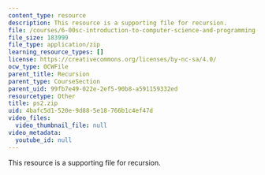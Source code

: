 ```yaml
---
content_type: resource
description: This resource is a supporting file for recursion.
file: /courses/6-00sc-introduction-to-computer-science-and-programming-spring-2011/4bafc5d1520e9d885e18766b1c4ef47d_ps2.zip
file_size: 183999
file_type: application/zip
learning_resource_types: []
license: https://creativecommons.org/licenses/by-nc-sa/4.0/
ocw_type: OCWFile
parent_title: Recursion
parent_type: CourseSection
parent_uid: 99fb7e49-022e-2ef5-90b8-a591159332ed
resourcetype: Other
title: ps2.zip
uid: 4bafc5d1-520e-9d88-5e18-766b1c4ef47d
video_files:
  video_thumbnail_file: null
video_metadata:
  youtube_id: null
---
```

This resource is a supporting file for recursion.